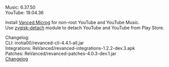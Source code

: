 Music: 6.37.50  
YouTube: 19.04.36  

Install [Vanced Microg](https://github.com/TeamVanced/VancedMicroG/releases) for non-root YouTube and YouTube Music.  
Use [zygisk-detach](https://github.com/j-hc/zygisk-detach) module to detach YouTube and YouTube from Play Store.  

Changelog:  
CLI: inotia00/revanced-cli-4.4.1-all.jar  
Integrations: ReVanced/revanced-integrations-1.2.2-dev.3.apk  
Patches: ReVanced/revanced-patches-4.0.3-dev.1.jar  
[Changelog](https://github.com/ReVanced/revanced-patches/releases/tag/vdev.1)  
